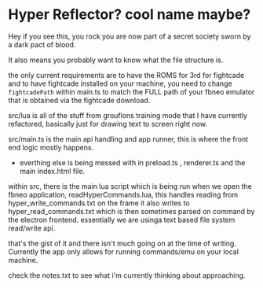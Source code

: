 # Hyper Reflector? cool name maybe?

Hey if you see this, you rock you are now part of a secret society sworn by a dark pact of blood.

It also means you probably want to know what the file structure is.

the only current requirements are to have the ROMS for 3rd for fightcade and to have fightcade installed on your machine, you need to change ```fightcadePath``` within main.ts to match the FULL path of your fbneo emulator that is obtained via the fightcade download.

src/lua is all of the stuff from grouflons training mode that I have currently refactored, basically just for drawing text to screen right now.

src/main.ts is the main api handling and app runner, this is where the front end logic mostly happens.
- everthing else is being messed with in preload.ts , renderer.ts and the main index.html file.


within src, there is the main lua script which is being run when we open the fbneo application, readHyperCommands.lua, this handles reading from hyper_write_commands.txt on the frame
it also writes to hyper_read_commands.txt which is then sometimes parsed on command by the electron frontend. 
essentially we are usinga text based file system read/write api. 

that's the gist of it and there isn't much going on at the time of writing. Currently the app only allows for running commands/emu on your local machine.

check the notes.txt to see what i'm currently thinking about approaching.